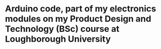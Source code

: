 # Arduino code, part of my electronics modules on my Product Design and Technology (BSc) course at Loughborough University
